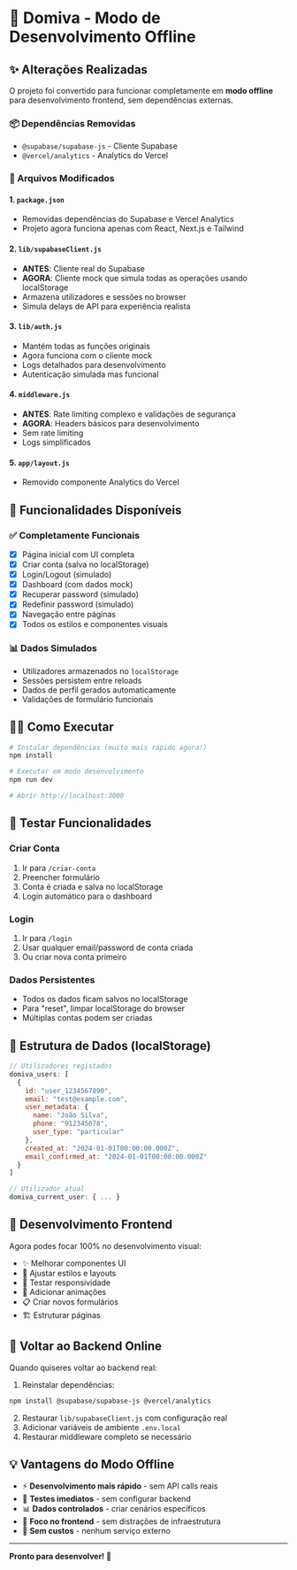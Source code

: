 # 🚀 Domiva - Modo de Desenvolvimento Offline

## ✨ Alterações Realizadas

O projeto foi convertido para funcionar completamente em **modo offline** para desenvolvimento frontend, sem dependências externas.

### 📦 Dependências Removidas
- `@supabase/supabase-js` - Cliente Supabase
- `@vercel/analytics` - Analytics do Vercel

### 🔧 Arquivos Modificados

#### 1. `package.json`
- Removidas dependências do Supabase e Vercel Analytics
- Projeto agora funciona apenas com React, Next.js e Tailwind

#### 2. `lib/supabaseClient.js`
- **ANTES**: Cliente real do Supabase
- **AGORA**: Cliente mock que simula todas as operações usando localStorage
- Armazena utilizadores e sessões no browser
- Simula delays de API para experiência realista

#### 3. `lib/auth.js`
- Mantém todas as funções originais
- Agora funciona com o cliente mock
- Logs detalhados para desenvolvimento
- Autenticação simulada mas funcional

#### 4. `middleware.js`
- **ANTES**: Rate limiting complexo e validações de segurança
- **AGORA**: Headers básicos para desenvolvimento
- Sem rate limiting
- Logs simplificados

#### 5. `app/layout.js`
- Removido componente Analytics do Vercel

## 🎯 Funcionalidades Disponíveis

### ✅ Completamente Funcionais
- [x] Página inicial com UI completa
- [x] Criar conta (salva no localStorage)
- [x] Login/Logout (simulado)
- [x] Dashboard (com dados mock)
- [x] Recuperar password (simulado)
- [x] Redefinir password (simulado)
- [x] Navegação entre páginas
- [x] Todos os estilos e componentes visuais

### 📊 Dados Simulados
- Utilizadores armazenados no `localStorage`
- Sessões persistem entre reloads
- Dados de perfil gerados automaticamente
- Validações de formulário funcionais

## 🏃‍♂️ Como Executar

```bash
# Instalar dependências (muito mais rápido agora!)
npm install

# Executar em modo desenvolvimento
npm run dev

# Abrir http://localhost:3000
```

## 🧪 Testar Funcionalidades

### Criar Conta
1. Ir para `/criar-conta`
2. Preencher formulário
3. Conta é criada e salva no localStorage
4. Login automático para o dashboard

### Login
1. Ir para `/login`
2. Usar qualquer email/password de conta criada
3. Ou criar nova conta primeiro

### Dados Persistentes
- Todos os dados ficam salvos no localStorage
- Para "reset", limpar localStorage do browser
- Múltiplas contas podem ser criadas

## 📁 Estrutura de Dados (localStorage)

```javascript
// Utilizadores registados
domiva_users: [
  {
    id: "user_1234567890",
    email: "test@example.com",
    user_metadata: {
      name: "João Silva",
      phone: "912345678",
      user_type: "particular"
    },
    created_at: "2024-01-01T00:00:00.000Z",
    email_confirmed_at: "2024-01-01T00:00:00.000Z"
  }
]

// Utilizador atual
domiva_current_user: { ... }
```

## 🎨 Desenvolvimento Frontend

Agora podes focar 100% no desenvolvimento visual:

- ✨ Melhorar componentes UI
- 🎨 Ajustar estilos e layouts
- 📱 Testar responsividade
- 🔄 Adicionar animações
- 📋 Criar novos formulários
- 🏗️ Estruturar páginas

## 🔄 Voltar ao Backend Online

Quando quiseres voltar ao backend real:

1. Reinstalar dependências:
```bash
npm install @supabase/supabase-js @vercel/analytics
```

2. Restaurar `lib/supabaseClient.js` com configuração real
3. Adicionar variáveis de ambiente `.env.local`
4. Restaurar middleware completo se necessário

## 💡 Vantagens do Modo Offline

- ⚡ **Desenvolvimento mais rápido** - sem API calls reais
- 🔄 **Testes imediatos** - sem configurar backend
- 📊 **Dados controlados** - criar cenários específicos
- 🎯 **Foco no frontend** - sem distrações de infraestrutura
- 💾 **Sem custos** - nenhum serviço externo

---

**Pronto para desenvolver! 🚀** 